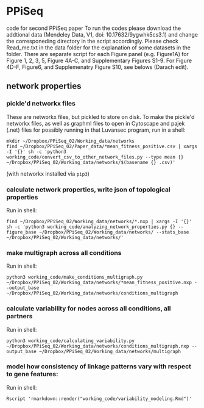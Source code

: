 
# PPiSeq
code for second PPiSeq paper
To run the codes please download the addtional data (Mendeley Data, V1, doi: 10.17632/9ygwhk5cs3.1) and change the corresponeding directory in the script accordingly. Please check Read_me.txt in the data folder for the explanation of some datasets in the folder. There are separate script for each Figure panel (e.g. Figure1A) for Figure 1, 2, 3, 5, Figure 4A-C, and Supplementary Figures S1-9.
For Figure 4D-F, Figure6, and Supplemenatry Figure S10, see belows (Darach edit).

## network properties

### pickle'd networkx files

These are networkx files, but pickled to store on disk.
To make the pickle'd networkx files, as well as graphml files to open in
Cytoscape and pajek (.net) files for possibly running in that Luvansec program,
run in a shell:

    mkdir ~/Dropbox/PPiSeq_02/Working_data/networks
    find ~/Dropbox/PPiSeq_02/Paper_data/*mean_fitness_positive.csv | xargs -I '{}' sh -c 'python3 working_code/convert_csv_to_other_network_files.py --type mean {} ~/Dropbox/PPiSeq_02/Working_data/networks/$(basename {} .csv)'

(with networkx installed via `pip3`)

### calculate network properties, write json of topological properties

Run in shell:

    find ~/Dropbox/PPiSeq_02/Working_data/networks/*.nxp | xargs -I '{}' sh -c 'python3 working_code/analyzing_network_properties.py {} --figure_base ~/Dropbox/PPiSeq_02/Working_data/networks/ --stats_base ~/Dropbox/PPiSeq_02/Working_data/networks/'


### make multigraph across all conditions

Run in shell:

    python3 working_code/make_conditions_multigraph.py ~/Dropbox/PPiSeq_02/Working_data/networks/*mean_fitness_positive.nxp --output_base ~/Dropbox/PPiSeq_02/Working_data/networks/conditions_multigraph

### calculate variability for nodes across all conditions, all partners

Run in shell:

    python3 working_code/calculating_variability.py ~/Dropbox/PPiSeq_02/Working_data/networks/conditions_multigraph.nxp --output_base ~/Dropbox/PPiSeq_02/Working_data/networks/multigraph

### model how consistency of linkage patterns vary with respect to gene features:

Run in shell:

    Rscript 'rmarkdown::render("working_code/variability_modeling.Rmd")'
